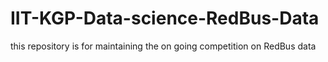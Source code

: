 # IIT-KGP-Data-science-RedBus-Data
this repository is for maintaining the on going competition on RedBus data
